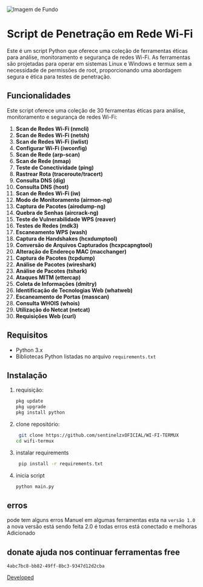 ![Imagem de Fundo](https://iili.io/dqUbHn1.png)

# Script de Penetração em Rede Wi-Fi

Este é um script Python que oferece uma coleção de ferramentas éticas para análise, monitoramento e segurança de redes Wi-Fi. As ferramentas são projetadas para operar em sistemas Linux e Windows e termux sem a necessidade de permissões de root, proporcionando uma abordagem segura e ética para testes de penetração.

## Funcionalidades

Este script oferece uma coleção de 30 ferramentas éticas para análise, monitoramento e segurança de redes Wi-Fi:

1. **Scan de Redes Wi-Fi (nmcli)**
2. **Scan de Redes Wi-Fi (netsh)**
3. **Scan de Redes Wi-Fi (iwlist)**
4. **Configurar Wi-Fi (iwconfig)**
5. **Scan de Rede (arp-scan)**
6. **Scan de Rede (nmap)**
7. **Teste de Conectividade (ping)**
8. **Rastrear Rota (traceroute/tracert)**
9. **Consulta DNS (dig)**
10. **Consulta DNS (host)**
11. **Scan de Redes Wi-Fi (iw)**
12. **Modo de Monitoramento (airmon-ng)**
13. **Captura de Pacotes (airodump-ng)**
14. **Quebra de Senhas (aircrack-ng)**
15. **Teste de Vulnerabilidade WPS (reaver)**
16. **Testes de Redes (mdk3)**
17. **Escaneamento WPS (wash)**
18. **Captura de Handshakes (hcxdumptool)**
19. **Conversão de Arquivos Capturados (hcxpcapngtool)**
20. **Alteração de Endereço MAC (macchanger)**
21. **Captura de Pacotes (tcpdump)**
22. **Análise de Pacotes (wireshark)**
23. **Análise de Pacotes (tshark)**
24. **Ataques MITM (ettercap)**
25. **Coleta de Informações (dmitry)**
26. **Identificação de Tecnologias Web (whatweb)**
27. **Escaneamento de Portas (masscan)**
28. **Consulta WHOIS (whois)**
29. **Utilização do Netcat (netcat)**
30. **Requisições Web (curl)**

## Requisitos

- Python 3.x
- Bibliotecas Python listadas no arquivo `requirements.txt`

## Instalação

1. requisição:

   ```bash
   pkg update
   pkg upgrade
   pkg install python

2. clone repositório:

   ```bash
    git clone https://github.com/sentinelzxOFICIAL/WI-FI-TERMUX
   cd wifi-termux

3. instalar requirements

   ```bash
    pip install -r requirements.txt

4. inicia script 
   
    ```bash
    python main.py

## erros 

pode tem alguns  erros Manuel em algumas ferramentas esta na ```versão 1.0``` a nova versão está sendo feita 2.0 é todas erros está conectado e melhoras Adicionado 

## donate ajuda nos continuar ferramentas free

`4abc7bc8-bb82-49ff-8bc3-9347d12d2cba`

[Developed](https://sentinelzxoficial.github.io/sentinelzxofc/)
